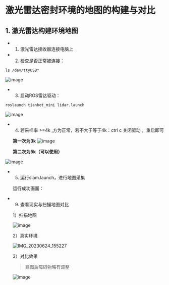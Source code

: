# 激光雷达密封环境的地图的构建与对比

## 1. 激光雷达构建环境地图
- 1. 激光雷达接收器连接电脑上
  


- 2. 检查是否正常被连接：
```
ls /dev/ttyUSB*
```
![image](https://github.com/cztianchao/robot-ws/assets/41623939/fc576ab6-aa23-4240-b9bc-4403407e0db4)

- 3. 启动ROS雷达驱动：
```
roslaunch tianbot_mini lidar.launch
```
![image](https://github.com/cztianchao/robot-ws/assets/41623939/19dcadf6-ab7c-4735-aeee-2a858107faf0)



- 4. 若采样率 >=4k ,方为正常，若不大于等于4k：ctrl c 关闭驱动 ，重启即可
  
  **第一次为3k**
![image](https://github.com/cztianchao/robot-ws/assets/41623939/5a3455f7-ba60-4e17-ae65-8427708990e3)

  **第二次为5k（可以使用）**
  
![image](https://github.com/cztianchao/robot-ws/assets/41623939/8ae2e356-b6db-4aac-8b88-2fc75e1dcace)


- 5. 运行slam.launch，进行地图采集

  运行成功画面：
  

- 9. 查看现实与扫描地图对比

  1）扫描地图
  
   ![image](https://github.com/cztianchao/robot-ws/assets/41623939/dd7c7ca8-844c-42bd-988a-1a2cec82e3d4)

  
  2）真实环境

  ![IMG_20230624_155227](https://github.com/cztianchao/robot-ws/assets/41623939/5e5201e9-d1f1-44d7-ad30-8abeafac76a9)


  3）对比效果

  > 建图后障碍物略有调整
  
  ![image](https://github.com/cztianchao/robot-ws/assets/41623939/afebd735-39d1-4c36-9866-1aa8957f7ed5)

